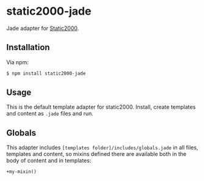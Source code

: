 static2000-jade
===============

Jade adapter for [Static2000](https://github.com/judas-christ/static2000).

## Installation

Via npm:

```bash
$ npm install static2000-jade
```

## Usage

This is the default template adapter for static2000. Install, create templates and content as `.jade` files and run.

## Globals

This adapter includes `[templates folder]/includes/globals.jade` in all files, templates and content, so mixins defined there are available both in the body of content and in templates:

```jade
+my-mixin()
```
